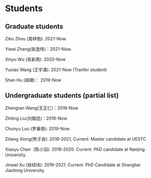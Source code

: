 # Students

## Graduate students

Zibo Zhou (周梓勃): 2021-Now.

Yiwei Zhang(张逸伟)：2021-Now.

Xinyu Wu (吴新雨): 2020-Now

Yuxiao Wang (王宇潇): 2021-Now  (Tranfer student)

Shan Hu (胡珊)： 2019-Now

## Undergraduate students (partial list)

Zhengren Wang(王正仁)：2019-Now

Zhiting Liu(刘致廷)：2019-Now

Chunyu Luo (罗春雨): 2019-Now

Ziliang Xiong(熊子良): 2019-2021, Current: Master candidate at UESTC

Xiaoyu Chen（陈小羽):  2018-2020.  Current: PhD candidate at Nanjing University.

Jinwei Xu (徐经纬): 2019-2021.  Current: PhD Candidate at Shanghai Jiaotong University.

